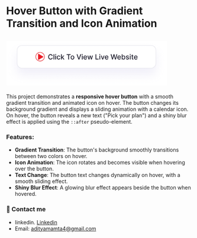 # Hover Button with Gradient Transition and Icon Animation

## <a href="https://adityamamta.github.io/shine-hover-btn/"><img src="img/readme-btn.png" alt="Click to view live website" height="120"></a>

This project demonstrates a **responsive hover button** with a smooth gradient transition and animated icon on hover. The button changes its background gradient and displays a sliding animation with a calendar icon. On hover, the button reveals a new text ("Pick your plan") and a shiny blur effect is applied using the `::after` pseudo-element.

### Features:
- **Gradient Transition**: The button's background smoothly transitions between two colors on hover.
- **Icon Animation**: The icon rotates and becomes visible when hovering over the button.
- **Text Change**: The button text changes dynamically on hover, with a smooth sliding effect.
- **Shiny Blur Effect**: A glowing blur effect appears beside the button when hovered.


### 💼 Contact me 
- linkedin. [Linkedin](https://www.linkedin.com/in/adityamamta/)
- Email: adityamamta4@gmail.com

<!-- ![preview img](image/card-hover-effect-mockup.png) -->
